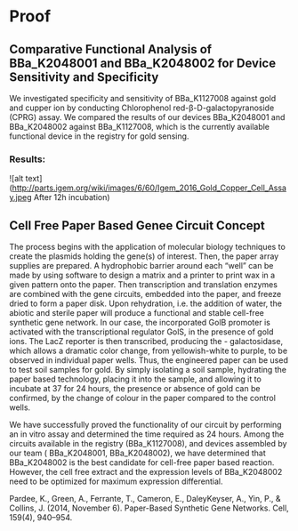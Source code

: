# Proof

## Comparative Functional Analysis of BBa_K2048001 and BBa_K2048002 for Device Sensitivity and Specificity

We investigated specificity and sensitivity of BBa_K1127008 against gold and cupper ion by conducting Chlorophenol red-β-D-galactopyranoside (CPRG) assay. We compared the results of our devices BBa_K2048001 and BBa_K2048002 against BBa_K1127008, which is the currently available functional device in the registry for gold sensing.


### Results:

![alt text](http://parts.igem.org/wiki/images/6/60/Igem_2016_Gold_Copper_Cell_Assay.jpeg After 12h incubation)

## Cell Free Paper Based Genee Circuit Concept

The process begins with the application of molecular biology techniques to create the plasmids holding the gene(s) of interest. Then, the paper array supplies are prepared. A hydrophobic barrier around each “well” can be made by using software to design a matrix and a printer to print wax in a given pattern onto the paper. Then transcription and translation enzymes are combined with the gene circuits, embedded into the paper, and freeze dried to form a paper disk. Upon rehydration, i.e. the addition of water, the abiotic and sterile paper will produce a functional and stable cell-free synthetic gene network. In our case, the incorporated GolB promoter is activated with the transcriptional regulator GolS, in the presence of gold ions. The LacZ reporter is then transcribed, producing the - galactosidase, which allows a dramatic color change, from yellowish-white to purple, to be observed in individual paper wells. Thus, the engineered paper can be used to test soil samples for gold. By simply isolating a soil sample, hydrating the paper based technology, placing it into the sample, and allowing it to incubate at 37  for 24 hours, the presence or absence of gold can be confirmed, by the change of colour in the paper compared to the control wells.

We have successfully proved the functionality of our circuit by performing an in vitro assay and determined the time required as 24 hours. Among the circuits available in the registry (BBa_K1127008), and devices assembled by our team ( BBa_K2048001, BBa_K2048002), we have determined that BBa_K2048002 is the best candidate for cell-free paper based reaction. However, the cell free extract and the expression levels of BBa_K2048002 need to be optimized for maximum expression differential.

Pardee, K., Green, A., Ferrante, T., Cameron, E., DaleyKeyser, A., Yin, P., & Collins, J. (2014, November 6). Paper-Based Synthetic Gene Networks. Cell, 159(4), 940–954.

<!-- This page is used by the judges to evaluate your team for the [gold medal criterion for proof of concept](http://2016.igem.org/Judging/Medals).

Delete this box in order to be evaluated for this medal. See more information at [Instructions for Pages for awards](http://2016.igem.org/Judging/Pages_for_Awards/Instructions).

iGEM teams are great at making things work! We value teams not only doing an incredible job with theoretical models and experiments, but also in taking the first steps to make their project real.

#### What should we do for our proof of concept?

You can assemble a device from BioBricks and show it works. You could build some equipment if you're competing for the hardware award. You can create a working model of your software for the software award. Please note that this not an exhaustive list of activities you can do to fulfill the gold medal criterion. As always, your aim is to impress the judges! -->

